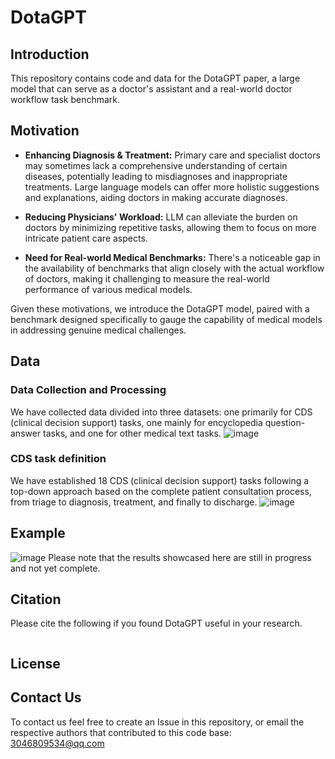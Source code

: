 # DotaGPT

## Introduction
This repository contains code and data for the DotaGPT paper, a large model that can serve as a doctor's assistant and a real-world doctor workflow task benchmark.

## Motivation
- **Enhancing Diagnosis & Treatment:** Primary care and specialist doctors may sometimes lack a comprehensive understanding of certain diseases, potentially leading to misdiagnoses and inappropriate treatments. Large language models can offer more holistic suggestions and explanations, aiding doctors in making accurate diagnoses.

- **Reducing Physicians' Workload:** LLM can alleviate the burden on doctors by minimizing repetitive tasks, allowing them to focus on more intricate patient care aspects.

- **Need for Real-world Medical Benchmarks:** There's a noticeable gap in the availability of benchmarks that align closely with the actual workflow of doctors, making it challenging to measure the real-world performance of various medical models.

Given these motivations, we introduce the DotaGPT model, paired with a benchmark designed specifically to gauge the capability of medical models in addressing genuine medical challenges.
## Data
### Data Collection and Processing
We have collected data divided into three datasets: one primarily for CDS (clinical decision support) tasks, one mainly for encyclopedia question-answer tasks, and one for other medical text tasks.
![image](https://github.com/FreedomIntelligence/DotaGPT/assets/55481158/a165863f-8157-4df1-a11c-3817f0d20277)

### CDS task definition
We have established 18 CDS (clinical decision support) tasks following a top-down approach based on the complete patient consultation process, from triage to diagnosis, treatment, and finally to discharge.
![image](https://github.com/FreedomIntelligence/DotaGPT/assets/55481158/c7a3a0a2-e72a-48f4-b3f6-f75f07b624a8)

## Example
![image](https://github.com/FreedomIntelligence/DotaGPT/assets/55481158/2a4286b4-3e55-4739-8145-ec8d3693f1dd)
Please note that the results showcased here are still in progress and not yet complete.


## Citation
Please cite the following if you found DotaGPT useful in your research.
```

```

## License


## Contact Us
To contact us feel free to create an Issue in this repository, or email the respective authors that contributed to this code base: 3046809534@qq.com
